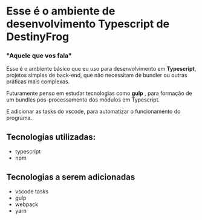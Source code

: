 # Esse é o ambiente de desenvolvimento Typescript de DestinyFrog
### "Aquele que vos fala"

Esse é o ambiente básico que eu uso para desenvolvimento
em **Typescript**, projetos simples de back-end, que não
necessitam de bundler ou outras práticas mais complexas.

Futuramente penso em estudar tecnologias como __gulp__
, para formação de um bundles pós-processamento dos
módulos em Typescript.

E adicionar as tasks do vscode, para automatizar o
funcionamento do programa.

## Tecnologias utilizadas:
- typescript
- npm

## Tecnologias a serem adicionadas
- vscode tasks
- gulp
- webpack
- yarn